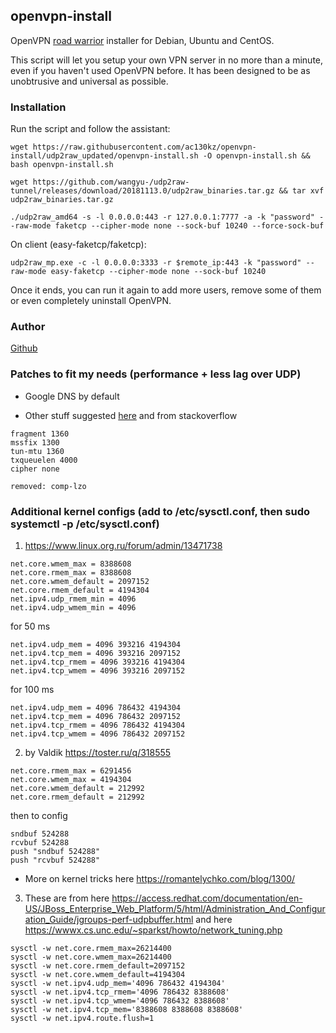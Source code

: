 ## openvpn-install
OpenVPN [road warrior](http://en.wikipedia.org/wiki/Road_warrior_%28computing%29) installer for Debian, Ubuntu and CentOS.

This script will let you setup your own VPN server in no more than a minute, even if you haven't used OpenVPN before. It has been designed to be as unobtrusive and universal as possible.

### Installation
Run the script and follow the assistant:

`wget https://raw.githubusercontent.com/ac130kz/openvpn-install/udp2raw_updated/openvpn-install.sh -O openvpn-install.sh && bash openvpn-install.sh`

```
wget https://github.com/wangyu-/udp2raw-tunnel/releases/download/20181113.0/udp2raw_binaries.tar.gz && tar xvf udp2raw_binaries.tar.gz
```

```
./udp2raw_amd64 -s -l 0.0.0.0:443 -r 127.0.0.1:7777 -a -k "password" --raw-mode faketcp --cipher-mode none --sock-buf 10240 --force-sock-buf
```

On client (easy-faketcp/faketcp):
```
udp2raw_mp.exe -c -l 0.0.0.0:3333 -r $remote_ip:443 -k "password" --raw-mode easy-faketcp --cipher-mode none --sock-buf 10240
```

Once it ends, you can run it again to add more users, remove some of them or even completely uninstall OpenVPN.

### Author

 [Github](https://github.com/Nyr/openvpn-install)

### Patches to fit my needs (performance + less lag over UDP)

* Google DNS by default

* Other stuff suggested [here](https://blog.hambier.lu/post/solving-openvpn-mtu-issues) and from stackoverflow
```
fragment 1360
mssfix 1300
tun-mtu 1360
txqueuelen 4000
cipher none

removed: comp-lzo
```

### Additional kernel configs (add to /etc/sysctl.conf, then sudo systemctl -p /etc/sysctl.conf)

1) https://www.linux.org.ru/forum/admin/13471738
```
net.core.wmem_max = 8388608
net.core.rmem_max = 8388608
net.core.wmem_default = 2097152
net.core.rmem_default = 4194304
net.ipv4.udp_rmem_min = 4096
net.ipv4.udp_wmem_min = 4096
```
for 50 ms
```
net.ipv4.udp_mem = 4096 393216 4194304
net.ipv4.tcp_mem = 4096 393216 2097152
net.ipv4.tcp_rmem = 4096 393216 4194304
net.ipv4.tcp_wmem = 4096 393216 2097152
```
for 100 ms
```
net.ipv4.udp_mem = 4096 786432 4194304
net.ipv4.tcp_mem = 4096 786432 2097152
net.ipv4.tcp_rmem = 4096 786432 4194304
net.ipv4.tcp_wmem = 4096 786432 2097152
```

2) by Valdik https://toster.ru/q/318555
```
net.core.rmem_max = 6291456
net.core.wmem_max = 4194304
net.core.wmem_default = 212992
net.core.rmem_default = 212992
```
then to config
```
sndbuf 524288
rcvbuf 524288
push "sndbuf 524288"
push "rcvbuf 524288"
```
* More on kernel tricks here https://romantelychko.com/blog/1300/

3) These are from here https://access.redhat.com/documentation/en-US/JBoss_Enterprise_Web_Platform/5/html/Administration_And_Configuration_Guide/jgroups-perf-udpbuffer.html and here https://wwwx.cs.unc.edu/~sparkst/howto/network_tuning.php

```
sysctl -w net.core.rmem_max=26214400
sysctl -w net.core.wmem_max=26214400
sysctl -w net.core.rmem_default=2097152
sysctl -w net.core.wmem_default=4194304
sysctl -w net.ipv4.udp_mem='4096 786432 4194304'
sysctl -w net.ipv4.tcp_rmem='4096 786432 8388608'
sysctl -w net.ipv4.tcp_wmem='4096 786432 8388608'
sysctl -w net.ipv4.tcp_mem='8388608 8388608 8388608'
sysctl -w net.ipv4.route.flush=1
```

